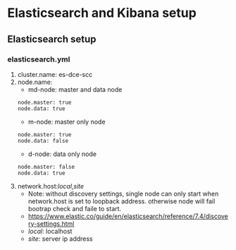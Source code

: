 # Elasticsearch and Kibana setup
## Elasticsearch setup
### elasticsearch.yml
1. cluster.name: es-dce-scc
2. node.name:
    - md-node: master and data node
    ````
    node.master: true
    node.data: true
    ````
    - m-node: master only node
    ````
    node.master: true
    node.data: false
    ````
    - d-node: data only node
    ````
    node.master: false
    node.data: true
    ````
3. network.host:_local_,_site_
    - Note: without discovery settings, single node can only start when network.host is set to loopback address. 
    otherwise node will fail bootrap check and faile to start.
    - https://www.elastic.co/guide/en/elasticsearch/reference/7.4/discovery-settings.html
    - _local_: localhost
    - _site_: server ip address